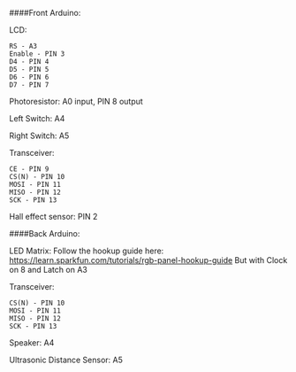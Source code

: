 ####Front Arduino:

  LCD:
  
    RS - A3
    Enable - PIN 3
    D4 - PIN 4
    D5 - PIN 5
    D6 - PIN 6
    D7 - PIN 7
  
  Photoresistor: A0 input, PIN 8 output
  
  Left Switch: A4
  
  Right Switch: A5
  
  Transceiver:
  
    CE - PIN 9
    CS(N) - PIN 10
    MOSI - PIN 11
    MISO - PIN 12
    SCK - PIN 13

  Hall effect sensor: PIN 2

####Back Arduino:

  LED Matrix:
    Follow the hookup guide here: https://learn.sparkfun.com/tutorials/rgb-panel-hookup-guide
    But with Clock on 8 and Latch on A3
    
  Transceiver:
  
    CS(N) - PIN 10
    MOSI - PIN 11
    MISO - PIN 12
    SCK - PIN 13
     
  Speaker: A4
  
  Ultrasonic Distance Sensor: A5
